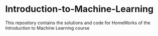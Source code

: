# Introduction-to-Machine-Learning
This repository contains the solutions and code for HomeWorks of the Introduction to Machine Learning course

